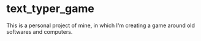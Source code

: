# text_typer_game
This is a personal project of mine, in which I'm creating a game around old softwares and computers.
